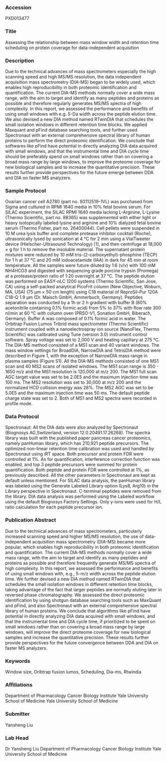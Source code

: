 ### Accession
PXD013477

### Title
Assessing the relationship between mass window width and retention time scheduling on protein coverage for data-independent acquisition

### Description
Due to the technical advances of mass spectrometers especially the high scanning speed and high MS/MS resolution, the data independent acquisition mass spectrometry (DIA-MS) began to be widely used, which enables high reproducibility in both proteomic identification and quantification. The current DIA-MS methods normally cover a wide mass range, with the aim to target and identify as many peptides and proteins as possible and therefore regularly generates MS/MS spectra of high complexity. In this report, we assessed the performance and benefits of using small windows with e.g. 5-Da width across the peptide elution time. We also devised a new DIA method named RTwinDIA that schedules the small isolation windows in different retention time blocks. We applied Maxquant and pFind database searching tools, and further used Spectronaut with an external comprehensive spectral library of human proteins to perform the direct proteomic identification. We conclude that softwares like pFind have potential in directly analyzing DIA data acquired with small windows, and that the instrumental time and DIA cycle time should be preferably spend on small windows rather than on covering a broad mass range by large windows, to improve the proteome coverage for new biological samples and to increase the quantitative precision. These results further provide perspectives for the future emerge between DDA and DIA on faster MS analyzers.

### Sample Protocol
Ovarian cancer cell A2780 (part no. 93112519-1VL) was purchased from Sigma and cultured in RPMI 1640 media in 10% fetal bovine serum. For SILAC experiment, the SILAC RPMI 1640 media lacking L-Arginine, L-Lysine (Thermo Scientific, part no. 88365) was supplemented with either light or heavy isotopically labeled lysine and arginine and 10% dialyzed fetal bovine serum (Thermo Fisher, part no. 26400044).  Cell pellets were suspended in 10 M urea lysis buffer and complete protease inhibitor cocktail (Roche), ultrasonically lysed by sonication at 4 °C for 2 min using a VialTweeter device (Hielscher-Ultrasound Technology) [1], and then centrifuge at 18,000 × g for 1 h to remove the insoluble material. The supernatant protein mixtures were reduced by 10 mM tris-(2-carboxyethyl)-phosphine (TECP) for 1 h at 37 °C and 20 mM iodoacetamide (IAA) in dark for 45 min at room temperature. All the samples were future diluted by 1:6 (v/v) with 100 mM NH4HCO3 and digested with sequencing grade porcine trypsin (Promega) at a protease/protein ratio of 1:20 overnight at 37 °C.  The peptide elution was performed on EASY-nLC 1200 systems (Thermo Scientific, San Jose, CA) using a self-packed analytical PicoFrit column (New Objective, Woburn, MA, USA) (75 µm × 50 cm length) using C18 material of ReproSil-Pur 120A C18-Q 1.9 µm (Dr. Maisch GmbH, Ammerbuch, Germany). Peptides separation was conducted by a 1h or 2 h gradient with buffer B (80% acetonitrile containing 0.1% formic acid) from 5% to 37% with flow rate 300 nl/min at 60 °C with column oven (PRSO-V1, Sonation GmbH, Biberach, Germany). Buffer A was composed of 0.1% formic acid in water. The Orbitrap Fusion Lumos Tribrid mass spectrometer (Thermo Scientific) instrument coupled with a nanoelectrospray ion source (NanoFlex, Thermo Scientific) was calibrated using Tune (version 3.0) instrument control software. Spray voltage was set to 2,000 V and heating capillary at 275 °C. The DIA-MS method consisted of a MS1 scan and 40 variant windows. The mass window settings for BroadDIA, NarrowDIA and TetrisDIA method were described in Figure 1, with the exception of NarrowDIA mass range in plasma samples (Figure S1). All the DIA-MS methods consisted of one MS1 scan and 40 MS2 scans of isolated windows. The MS1 scan range is 350 - 1650 m/z and the MS1 resolution is 120,000 at m/z 200. The MS1 full scan AGC target value was set to be 2.0E5 and the maximum injection time was 100 ms. The MS2 resolution was set to 30,000 at m/z 200 and the normalized HCD collision energy was 28%. The MS2 AGC was set to be 5.0E5 and the maximum injection time was 50 ms. The default peptide charge state was set to 2. Both of MS1 and MS2 spectra were recorded in profile mode.

### Data Protocol
Spectronaut: All the DIA data were also analyzed by Spectronaut (Biognosys AG,Switzerland, version 12.0.20491.17.26268). The spectra library was built with the published paper pancreas cancer proteomics, namely panHuman library, which has 210,921 peptide precursors. The optimized non-linear retention time calibration was used and handled by Spectronaut using iRT space. Both precursor and protein FDR were controlled at 1%. As for quantification, interference correction function was enabled, and top 3 peptide precursors were summed for protein quantification. Both peptide and protein FDR were controlled at 1%, as previously described. All the other parameters in Spectronaut are kept as default unless mentioned. For SILAC data analysis, the panHuman library was labeled using the Generate Labeled Library option (Lys8, Arg10) in the Library perspective in Spectronaut. C-terminal peptides were removed from the library. DIA data analysis was performed using the Labeled workflow using the default Biognosys Factory Settings.  Only y-ions were used for H/L ratio calculation for each peptide precursor ion.

### Publication Abstract
Due to the technical advances of mass spectrometers, particularly increased scanning speed and higher MS/MS resolution, the use of data-independent acquisition mass spectrometry (DIA-MS) became more popular, which enables high reproducibility in both proteomic identification and quantification. The current DIA-MS methods normally cover a wide mass range, with the aim to target and identify as many peptides and proteins as possible and therefore frequently generate MS/MS spectra of high complexity. In this report, we assessed the performance and benefits of using small windows with, e.g., 5-m/z width across the peptide elution time. We further devised a new DIA method named RTwinDIA that schedules the small isolation windows in different retention time blocks, taking advantage of the fact that larger peptides are normally eluting later in reversed phase chromatography. We assessed the direct proteomic identification by using shotgun database searching tools such as MaxQuant and pFind, and also Spectronaut with an external comprehensive spectral library of human proteins. We conclude that algorithms like pFind have potential in directly analyzing DIA data acquired with small windows, and that the instrumental time and DIA cycle time, if prioritized to be spent on small windows rather than on covering a broad mass range by large windows, will improve the direct proteome coverage for new biological samples and increase the quantitative precision. These results further provide perspectives for the future convergence between DDA and DIA on faster MS analyzers.

### Keywords
Window size, Oribtrap fusion lumos, Scheduling, Dia-ms, Rtwindia

### Affiliations
Department of Pharmacology Cancer Biology Institute Yale University School of Medicine
Yale University School of Medicine

### Submitter
Yansheng Liu

### Lab Head
Dr Yansheng Liu
Department of Pharmacology Cancer Biology Institute Yale University School of Medicine


